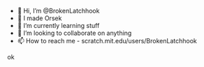 - 👋 Hi, I’m @BrokenLatchhook
- 👀 I made Orsek
- 🌱 I’m currently learning stuff
- 💞️ I’m looking to collaborate on anything
- 📫 How to reach me - scratch.mit.edu/users/BrokenLatchhook

<!---
BrokenLatchhook/BrokenLatchhook is a ✨ special ✨ repository because its `README.md` (this file) appears on your GitHub profile.
You can click the Preview link to take a look at your changes.
--->
ok
